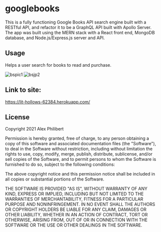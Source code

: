 # googlebooks


This is a fully functioning Google Books API search engine built with a RESTful API, and refactor it to be a GraphQL API built with Apollo Server. The app was built using the MERN stack with a React front end, MongoDB database, and Node.js/Express.js server and API. 

## Usage

Helps a user search for books to read and purchase.

![bspic1](https://user-images.githubusercontent.com/60405505/128797723-1719b2f3-379b-4d91-a2ac-c14fcfb65c7b.PNG)
![bsjp2](https://user-images.githubusercontent.com/60405505/128797728-646f248c-506a-444b-9557-9c0fb801225f.PNG)



## Link to site:
https://lit-hollows-62384.herokuapp.com/


## License

Copyright 2021 Alex Philibert

Permission is hereby granted, free of charge, to any person obtaining a copy of this software and associated documentation files (the "Software"), to deal in the Software without restriction, including without limitation the rights to use, copy, modify, merge, publish, distribute, sublicense, and/or sell copies of the Software, and to permit persons to whom the Software is furnished to do so, subject to the following conditions:

The above copyright notice and this permission notice shall be included in all copies or substantial portions of the Software.

THE SOFTWARE IS PROVIDED "AS IS", WITHOUT WARRANTY OF ANY KIND, EXPRESS OR IMPLIED, INCLUDING BUT NOT LIMITED TO THE WARRANTIES OF MERCHANTABILITY, FITNESS FOR A PARTICULAR PURPOSE AND NONINFRINGEMENT. IN NO EVENT SHALL THE AUTHORS OR COPYRIGHT HOLDERS BE LIABLE FOR ANY CLAIM, DAMAGES OR OTHER LIABILITY, WHETHER IN AN ACTION OF CONTRACT, TORT OR OTHERWISE, ARISING FROM, OUT OF OR IN CONNECTION WITH THE SOFTWARE OR THE USE OR OTHER DEALINGS IN THE SOFTWARE.



